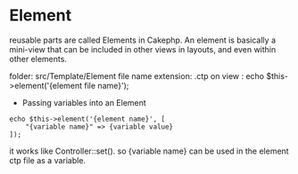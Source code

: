# Element

reusable parts are called Elements in Cakephp. An element is basically a mini-view that can be included in other views in layouts, and even within other elements. 

folder: src/Template/Element
file name extension: .ctp
on view : echo $this->element('{element file name}');

- Passing variables into an Element

```
echo $this->element('{element name}', [
	"{variable name}" => {variable value}
]);
```

it works like Controller::set(). so {variable name} can be used in the element ctp file as a variable.



 
